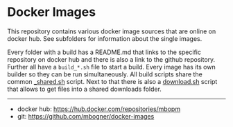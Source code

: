 # Docker Images

This repository contains various docker image sources that are online on docker hub. See subfolders for information
about the single images.

Every folder with a build has a README.md that links to the specific repository on docker hub and there is also a link
to the github repository. Further all have a `build_*.sh` file to start a build. Every image has its own builder so they
can be run simultaneously. All build scripts share the common [_shared.sh](_shared.sh) script. Next to that there is
also a [download.sh](download.sh) script that allows to get files into a shared downloads folder.

-------

- docker hub: https://hub.docker.com/repositories/mbopm
- git: https://github.com/mbogner/docker-images